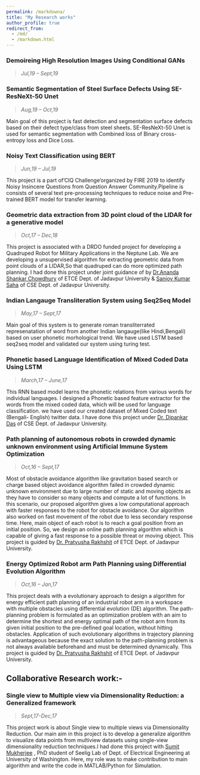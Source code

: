 ```yaml
---
permalink: /markdowna/
title: "My Research works"
author_profile: true
redirect_from: 
  - /md/
  - /markdown.html
---
```


### Demoireing High Resolution Images Using Conditional GANs
> *Jul,19 – Sept,19*



### Semantic Segmentation of Steel Surface Defects Using SE-ResNeXt-50 Unet
> *Aug,19 – Oct,19*

Main goal of this project is fast detection and segmentation surface defects based on their defect type/class from steel sheets. SE-ResNeXt-50 Unet is used for semantic segmentation with Combined loss of Binary cross-entropy loss and Dice Loss.

### Noisy Text Classification using BERT
> *Jun,19 – Jul,19*

This project is a part of’CIQ Challenge’organized by FIRE 2019 to identify Noisy Insincere Questions from Question Answer Community.Pipeline is consists of several text pre-processing techniques to reduce noise and Pre-trained BERT model for transfer learning.

### Geometric data extraction from 3D point cloud of the LIDAR for a generative model
> *Oct,17 – Dec,18*

This project is associated with a DRDO funded project for developing a Quadruped Robot for Military Applications
in the Neptune Lab. We are developing a unsupervised algorithm for extracting geometric data from point clouds
of a LIDAR,So that quadruped can do more optimized path planning. I had done this project under joint guidance of  by [Dr.Ananda Shankar Chowdhury](https://sites.google.com/site/anandachowdhury/) of ETCE Dept. of  Jadavpur University & [Sanjoy Kumar Saha](https://scholar.google.co.in/citations?user=yI6xE0YAAAAJ&hl=en) of CSE Dept. of Jadavpur University.  

### Indian Langauge Transliteration System using Seq2Seq Model
> *May,17 – Sept,17*

Main goal of this system is to generate roman transliterrated represenatation of word from another Indian langauge(like Hindi,Bengali)  based on user phonetic morhological trend. We have used LSTM based seq2seq model and validated our system using turing test.

### Phonetic based Language Identification of Mixed Coded Data Using LSTM
> *March,17 – June,17*

This RNN based model learns the phonetic relations from various words for individual languages. I designed a Phonetic based feature extractor for the words from the mixed coded data, which will be used for language classification. we have used our created dataset of Mixed Coded text (Bengali- English) twitter data. I have done this project under [Dr. Dipankar Das](http://www.dasdipankar.com/) of CSE Dept. of  Jadavpur University. 

### Path planning of autonomous robots in crowded dynamic unknown environment using Artificial Immune System Optimization
> *Oct,16 – Sept,17*

Most of obstacle avoidance algorithm like gravitation based search or charge based object avoidance algorithm failed in crowded dynamic unknown environment due to large number of static and moving objects as they have to consider so many objects and compute a lot of functions. In this scenario, our proposed algorithm gives a low computational approach with faster responses to the robot for obstacle avoidance. Our algorithm also worked on fast movement of the robot due to less secondary response time. Here, main object of each robot is to reach a goal position from an initial position. So, we design an online path planning algorithm which is capable of giving a fast response to a possible threat or moving object. This project is guided by  [Dr. Pratyusha Rakhshit](https://scholar.google.co.in/citations?user=00rPoQEAAAAJ&hl=en) of ETCE Dept. of Jadavpur University.

### Energy Optimized Robot arm Path Planning using Differential Evolution Algorithm
> *Oct,16 – Jan,17*

This project deals with a evolutionary approach to design a algorithm for energy efficient path planning of an industrial robot arm in a workspace with multiple obstacles using differential evolution (DE) algorithm. The path-planning problem is formulated as an optimization problem with an aim to determine the shortest and energy optimal path of the robot arm from its given initial position to the pre-defined goal location, without hitting obstacles. Application of such evolutionary algorithms in trajectory planning is advantageous because the exact solution to the path-planning problem is not always available beforehand and must be determined dynamically. This project is guided by  [Dr. Pratyusha Rakhshit](https://scholar.google.co.in/citations?user=00rPoQEAAAAJ&hl=en) of ETCE Dept. of Jadavpur University.


## Collaborative Research work:-

### Single view to Multiple view via Dimensionality Reduction: a Generalized framework 
> *Sept,17-Dec,17*

This project work is about Single view to multiple views via Dimensionality Reduction. Our main aim in this project
is to develop a generalize algorithm to visualize data points from multiview datasets using single-view dimensionality
reduction techniques.I had done this project with [Sumit Mukherjee](https://sites.google.com/uw.edu/sumitmukherjee2/) , PhD student of Seelig Lab of Dept. of Electrical Engineering at University of Washington. Here, my role was to make contribution to main algorithm and write the code in MATLAB/Python for Simulation.

